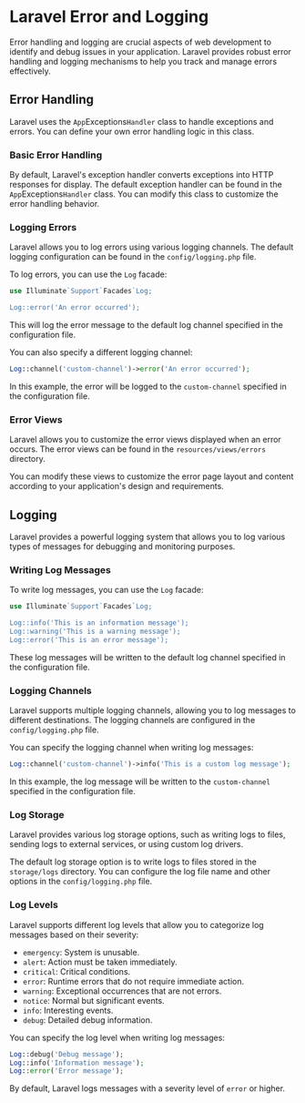 # Laravel Error and Logging

Error handling and logging are crucial aspects of web development to identify and debug issues in your application. Laravel provides robust error handling and logging mechanisms to help you track and manage errors effectively.

## Error Handling

Laravel uses the `App`Exceptions`Handler` class to handle exceptions and errors. You can define your own error handling logic in this class.

### Basic Error Handling

By default, Laravel's exception handler converts exceptions into HTTP responses for display. The default exception handler can be found in the `App`Exceptions`Handler` class. You can modify this class to customize the error handling behavior.

### Logging Errors

Laravel allows you to log errors using various logging channels. The default logging configuration can be found in the `config/logging.php` file.

To log errors, you can use the `Log` facade:

```php
use Illuminate`Support`Facades`Log;

Log::error('An error occurred');
```

This will log the error message to the default log channel specified in the configuration file.

You can also specify a different logging channel:

```php
Log::channel('custom-channel')->error('An error occurred');
```

In this example, the error will be logged to the `custom-channel` specified in the configuration file.

### Error Views

Laravel allows you to customize the error views displayed when an error occurs. The error views can be found in the `resources/views/errors` directory.

You can modify these views to customize the error page layout and content according to your application's design and requirements.

## Logging

Laravel provides a powerful logging system that allows you to log various types of messages for debugging and monitoring purposes.

### Writing Log Messages

To write log messages, you can use the `Log` facade:

```php
use Illuminate`Support`Facades`Log;

Log::info('This is an information message');
Log::warning('This is a warning message');
Log::error('This is an error message');
```

These log messages will be written to the default log channel specified in the configuration file.

### Logging Channels

Laravel supports multiple logging channels, allowing you to log messages to different destinations. The logging channels are configured in the `config/logging.php` file.

You can specify the logging channel when writing log messages:

```php
Log::channel('custom-channel')->info('This is a custom log message');
```

In this example, the log message will be written to the `custom-channel` specified in the configuration file.

### Log Storage

Laravel provides various log storage options, such as writing logs to files, sending logs to external services, or using custom log drivers.

The default log storage option is to write logs to files stored in the `storage/logs` directory. You can configure the log file name and other options in the `config/logging.php` file.

### Log Levels

Laravel supports different log levels that allow you to categorize log messages based on their severity:

- `emergency`: System is unusable.
- `alert`: Action must be taken immediately.
- `critical`: Critical conditions.
- `error`: Runtime errors that do not require immediate action.
- `warning`: Exceptional occurrences that are not errors.
- `notice`: Normal but significant events.
- `info`: Interesting events.
- `debug`: Detailed debug information.

You can specify the log level when writing log messages:

```php
Log::debug('Debug message');
Log::info('Information message');
Log::error('Error message');
```

By default, Laravel logs messages with a severity level of `error` or higher.


